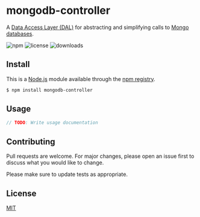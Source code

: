 # mongodb-controller

A [Data Access Layer (DAL)](https://en.wikipedia.org/wiki/Data_access_layer) for abstracting and simplifying calls to [Mongo databases](https://www.mongodb.com/what-is-mongodb).

<!-- Badges -->
![npm][npm-version]
![license][npm-license]
![downloads][npm-downloads]



<!-- TODO: Make table of contents after documentation is done
## Table of Contents
-->


## Install
This is a [Node.js](https://nodejs.org/en/) module available through the [npm registry](https://www.npmjs.com/).

```bash
$ npm install mongodb-controller
```



## Usage
```js
// TODO: Write usage documentation
```



## Contributing
Pull requests are welcome. For major changes, please open an issue first to discuss what you would like to change.

Please make sure to update tests as appropriate.



## License
[MIT](https://choosealicense.com/licenses/mit/)



<!-- Shield URLs -->
[npm-version]: https://img.shields.io/npm/v/mongodb-controller
[npm-license]: https://img.shields.io/npm/l/mongodb-controller
[npm-downloads]: https://img.shields.io/npm/dm/mongodb-controller
